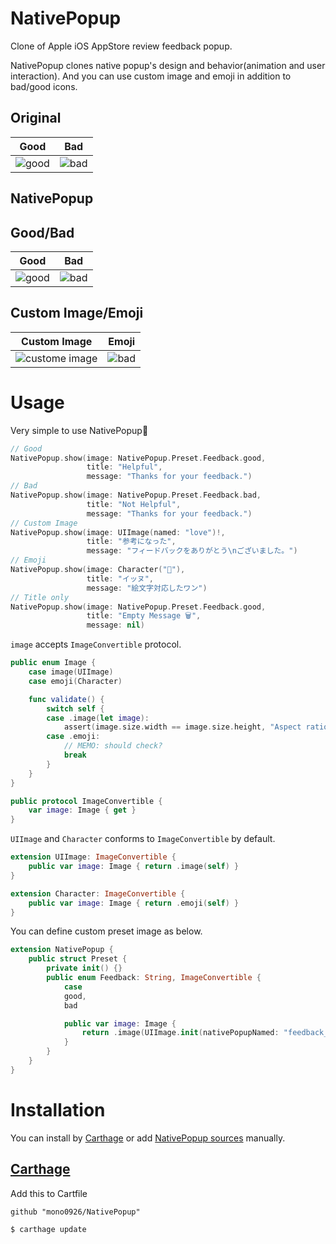 # NativePopup

Clone of Apple iOS AppStore review feedback popup.

NativePopup clones native popup's design and behavior(animation and user interaction).
And you can use custom image and emoji in addition to bad/good icons.

## Original

Good | Bad
--- | ---
![good](https://raw.githubusercontent.com/mono0926/NativePopup/master/Screenshots/Original/good.png) | ![bad](https://raw.githubusercontent.com/mono0926/NativePopup/master/Screenshots/Original/bad.png)

## NativePopup

## Good/Bad

Good | Bad 
--- | --- 
![good](https://raw.githubusercontent.com/mono0926/NativePopup/master/Screenshots/NativePopup/good.png) | ![bad](https://raw.githubusercontent.com/mono0926/NativePopup/master/Screenshots/NativePopup/bad.png)

## Custom Image/Emoji

Custom Image | Emoji
--- | ---
![custome image](https://raw.githubusercontent.com/mono0926/NativePopup/master/Screenshots/NativePopup/custom_image.png) | ![bad](https://raw.githubusercontent.com/mono0926/NativePopup/master/Screenshots/NativePopup/emoji.png)

# Usage

Very simple to use NativePopup🐶


```swift
// Good
NativePopup.show(image: NativePopup.Preset.Feedback.good,
                 title: "Helpful",
                 message: "Thanks for your feedback.")
// Bad
NativePopup.show(image: NativePopup.Preset.Feedback.bad,
                 title: "Not Helpful",
                 message: "Thanks for your feedback.")
// Custom Image
NativePopup.show(image: UIImage(named: "love")!,
                 title: "参考になった",
                 message: "フィードバックをありがとう\nございました。")
// Emoji
NativePopup.show(image: Character("🐶"),
                 title: "イッヌ",
                 message: "絵文字対応したワン")
// Title only
NativePopup.show(image: NativePopup.Preset.Feedback.good,
                 title: "Empty Message 🗑",
                 message: nil)
```

`image` accepts `ImageConvertible` protocol.

```swift
public enum Image {
    case image(UIImage)
    case emoji(Character)

    func validate() {
        switch self {
        case .image(let image):
            assert(image.size.width == image.size.height, "Aspect ratio should be 1:1.")
        case .emoji:
            // MEMO: should check?
            break
        }
    }
}

public protocol ImageConvertible {
    var image: Image { get }
}
```

`UIImage` and `Character` conforms to `ImageConvertible` by default.

```swift
extension UIImage: ImageConvertible {
    public var image: Image { return .image(self) }
}

extension Character: ImageConvertible {
    public var image: Image { return .emoji(self) }
}
```

You can define custom preset image as below.

```swift
extension NativePopup {
    public struct Preset {
        private init() {}
        public enum Feedback: String, ImageConvertible {
            case
            good,
            bad

            public var image: Image {
                return .image(UIImage.init(nativePopupNamed: "feedback_\(rawValue)"))
            }
        }
    }
}
```

# Installation

You can install by [Carthage](https://github.com/Carthage/Carthage) or add [NativePopup sources](https://github.com/mono0926/NativePopup/tree/master/NativePopup) manually.

## [Carthage](https://github.com/Carthage/Carthage)

Add this to Cartfile

```
github "mono0926/NativePopup"
```

```sh
$ carthage update
```
